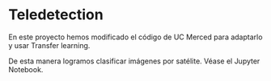 # Teledetection
En este proyecto hemos modificado el código de UC Merced para adaptarlo y usar Transfer learning.

De esta manera logramos clasificar imágenes por satélite. Véase el Jupyter Notebook.
